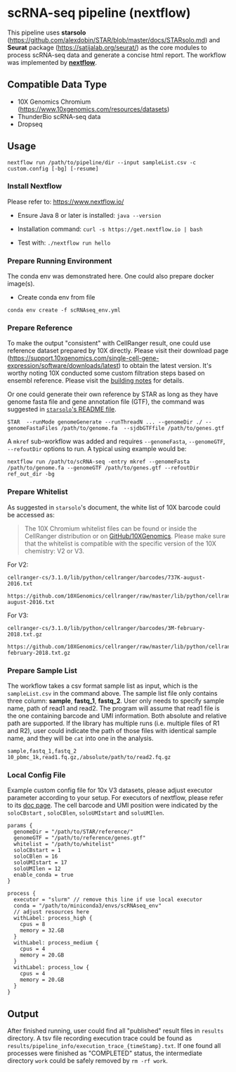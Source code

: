 # scRNA-seq pipeline (nextflow)

This pipeline uses **starsolo** (https://github.com/alexdobin/STAR/blob/master/docs/STARsolo.md) 
and **Seurat** package (https://satijalab.org/seurat/) as the core modules to process scRNA-seq
data and generate a concise html report. The workflow was implemented by [**nextflow**](https://www.nextflow.io/).

## Compatible Data Type


- 10X Genomics Chromium (https://www.10xgenomics.com/resources/datasets)
- ThunderBio scRNA-seq data
- Dropseq

## Usage

```
nextflow run /path/to/pipeline/dir --input sampleList.csv -c custom.config [-bg] [-resume]
```

### Install Nextflow

Please refer to: https://www.nextflow.io/

- Ensure Java 8 or later is installed: `java --version`

- Installation command: `curl -s https://get.nextflow.io | bash`

- Test with: `./nextflow run hello`

### Prepare Running Environment

The conda env was demonstrated here. One could also prepare docker image(s).

- Create conda env from file

```
conda env create -f scRNAseq_env.yml
```

### Prepare Reference

To make the output "consistent" with CellRanger result, one could 
use reference dataset prepared by 10X directly. 
Please visit their download page (https://support.10xgenomics.com/single-cell-gene-expression/software/downloads/latest) to 
obtain the latest version. It's worthy noting 10X conducted some custom filtration steps based on ensembl reference. 
Please visit the [building notes](https://support.10xgenomics.com/single-cell-gene-expression/software/release-notes/build#grch38_#{files.refdata_GRCh38.version}) for details.


Or one could generate their own reference by STAR as long as they have genome fasta file and 
gene annotation file (GTF), the command was suggested 
in [`starsolo`'s README file](https://github.com/alexdobin/STAR/blob/master/docs/STARsolo.md).

```
STAR  --runMode genomeGenerate --runThreadN ... --genomeDir ./ --genomeFastaFiles /path/to/genome.fa  --sjdbGTFfile /path/to/genes.gtf
```

A `mkref` sub-workflow was added and requires `--genomeFasta`, `--genomeGTF`, `--refoutDir` options to run. A typical
using example would be:

```
nextflow run /path/to/scRNA-seq -entry mkref --genomeFasta /path/to/genome.fa --genomeGTF /path/to/genes.gtf --refoutDir ref_out_dir -bg
```

### Prepare Whitelist

As suggested in `starsolo`'s document, the white list of 10X barcode could be accessed as:

> The 10X Chromium whitelist files can be found or inside the CellRanger distribution or on [GitHub/10XGenomics](https://github.com/10XGenomics/cellranger/tree/master/lib/python/cellranger/barcodes). Please make sure that the whitelist is compatible with the specific version of the 10X chemistry: V2 or V3.

For V2:

```
cellranger-cs/3.1.0/lib/python/cellranger/barcodes/737K-august-2016.txt

https://github.com/10XGenomics/cellranger/raw/master/lib/python/cellranger/barcodes/737K-august-2016.txt
```

For V3:

```
cellranger-cs/3.1.0/lib/python/cellranger/barcodes/3M-february-2018.txt.gz

https://github.com/10XGenomics/cellranger/raw/master/lib/python/cellranger/barcodes/3M-february-2018.txt.gz
```

### Prepare Sample List

The workflow takes a csv format sample list as input, which is the `sampleList.csv` in the command above. The sample list file only contains three column: **sample**, **fastq_1**, **fastq_2**. User only needs to specify sample name, path of read1 and read2. The program will assume that read1 file is the one containing barcode and UMI information. Both absolute and relative path are supported. If the library has multiple runs (i.e. multiple files of R1 and R2), user could indicate the path of those files with identical sample name, and they will be `cat` into one in the analysis.

```
sample,fastq_1,fastq_2
10_pbmc_1k,read1.fq.gz,/absolute/path/to/read2.fq.gz
```

### Local Config File

Example custom config file for 10x V3 datasets, please adjust executor parameter according to your setup. For executors of nextflow, please refer to its [doc page](https://www.nextflow.io/docs/latest/executor.html). The cell barcode and UMI position were indicated by the `soloCBstart` , `soloCBlen`, `soloUMIstart` and  `soluUMIlen`.

```
params {
  genomeDir = "/path/to/STAR/reference/"
  genomeGTF = "/path/to/reference/genes.gtf"
  whitelist = "/path/to/whitelist"
  soloCBstart = 1
  soloCBlen = 16
  soloUMIstart = 17
  soloUMIlen = 12
  enable_conda = true
}

process {
  executor = "slurm" // remove this line if use local executor
  conda = "/path/to/miniconda3/envs/scRNAseq_env"
  // adjust resources here
  withLabel: process_high {
    cpus = 8
    memory = 32.GB
  }
  withLabel: process_medium {
    cpus = 4
    memory = 20.GB
  }
  withLabel: process_low {
    cpus = 4
    memory = 20.GB
  }
}
```

## Output

After finished running, user could find all "published" result files in `results` directory.
A tsv file recording execution trace could be found as `results/pipeline_info/execution_trace_{timeStamp}.txt`.
If one found all processes were finished as "COMPLETED" status, the intermediate
directory `work` could be safely removed by `rm -rf work`.
